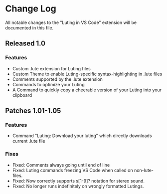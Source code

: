 # Change Log
All notable changes to the "Luting in VS Code" extension will be documented in this file.
## Released 1.0
### Features
- Custom .lute extension for Luting files
- Custom Theme to enable Luting-specific syntax-highlighting in .lute files
- Comments supported by the .lute extension
- Commands to optimize your Luting
- A Command to quickly copy a cheerable version of your Luting into your clipboard

## Patches 1.01-1.05
### Features
- Command "Luting: Download your luting" which directly downloads current .lute file

### Fixes
- Fixed: Comments always going until end of line
- Fixed: Luting commands freezing VS Code when called on non-lute-files.
- Fixed: Now correctly supports s[1-9]? notation for stereo sound.
- Fixed: No longer runs indefinitely on wrongly formatted Lutings.